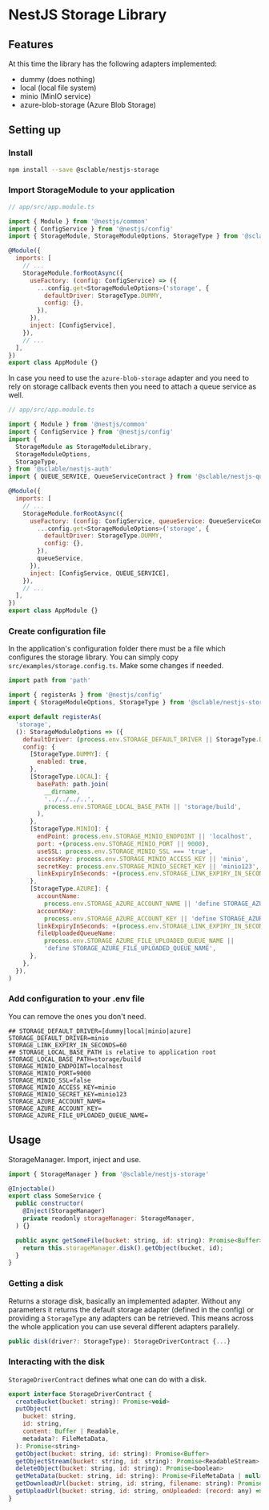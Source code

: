 # NestJS Storage Library

## Features
At this time the library has the following adapters implemented:
* dummy (does nothing)
* local (local file system)
* minio (MinIO service)
* azure-blob-storage (Azure Blob Storage)

## Setting up

### Install
```bash
npm install --save @sclable/nestjs-storage
```

### Import StorageModule to your application
```javascript
// app/src/app.module.ts

import { Module } from '@nestjs/common'
import { ConfigService } from '@nestjs/config'
import { StorageModule, StorageModuleOptions, StorageType } from '@sclable/nestjs-auth'

@Module({
  imports: [
    // ...
    StorageModule.forRootAsync({
      useFactory: (config: ConfigService) => ({
        ...config.get<StorageModuleOptions>('storage', {
          defaultDriver: StorageType.DUMMY,
          config: {},
        }),
      }),
      inject: [ConfigService],
    }),
    // ...
  ],
})
export class AppModule {}
```
In case you need to use the `azure-blob-storage` adapter and you need to rely on storage callback events then you need to attach a queue service as well.
```javascript
// app/src/app.module.ts

import { Module } from '@nestjs/common'
import { ConfigService } from '@nestjs/config'
import {
  StorageModule as StorageModuleLibrary,
  StorageModuleOptions,
  StorageType,
} from '@sclable/nestjs-auth'
import { QUEUE_SERVICE, QueueServiceContract } from '@sclable/nestjs-queue'

@Module({
  imports: [
    // ...
    StorageModule.forRootAsync({
      useFactory: (config: ConfigService, queueService: QueueServiceContract) => ({
        ...config.get<StorageModuleOptions>('storage', {
          defaultDriver: StorageType.DUMMY,
          config: {},
        }),
        queueService,
      }),
      inject: [ConfigService, QUEUE_SERVICE],
    }),
    // ...
  ],
})
export class AppModule {}
```

### Create configuration file
In the application's configuration folder there must be a file which configures the storage library. You can simply copy `src/examples/storage.config.ts`. Make some changes if needed.
```javascript
import path from 'path'

import { registerAs } from '@nestjs/config'
import { StorageModuleOptions, StorageType } from '@sclable/nestjs-storage'

export default registerAs(
  'storage',
  (): StorageModuleOptions => ({
    defaultDriver: (process.env.STORAGE_DEFAULT_DRIVER || StorageType.DUMMY) as StorageType,
    config: {
      [StorageType.DUMMY]: {
        enabled: true,
      },
      [StorageType.LOCAL]: {
        basePath: path.join(
          __dirname,
          '../../../..',
          process.env.STORAGE_LOCAL_BASE_PATH || 'storage/build',
        ),
      },
      [StorageType.MINIO]: {
        endPoint: process.env.STORAGE_MINIO_ENDPOINT || 'localhost',
        port: +(process.env.STORAGE_MINIO_PORT || 9000),
        useSSL: process.env.STORAGE_MINIO_SSL === 'true',
        accessKey: process.env.STORAGE_MINIO_ACCESS_KEY || 'minio',
        secretKey: process.env.STORAGE_MINIO_SECRET_KEY || 'minio123',
        linkExpiryInSeconds: +(process.env.STORAGE_LINK_EXPIRY_IN_SECONDS || 60),
      },
      [StorageType.AZURE]: {
        accountName:
          process.env.STORAGE_AZURE_ACCOUNT_NAME || 'define STORAGE_AZURE_ACCOUNT_NAME',
        accountKey:
          process.env.STORAGE_AZURE_ACCOUNT_KEY || 'define STORAGE_AZURE_ACCOUNT_KEY',
        linkExpiryInSeconds: +(process.env.STORAGE_LINK_EXPIRY_IN_SECONDS || 60),
        fileUploadedQueueName:
          process.env.STORAGE_AZURE_FILE_UPLOADED_QUEUE_NAME ||
          'define STORAGE_AZURE_FILE_UPLOADED_QUEUE_NAME',
      },
    },
  }),
)

```
### Add configuration to your .env file
You can remove the ones you don't need.
```dotenv
## STORAGE_DEFAULT_DRIVER=[dummy|local|minio|azure]
STORAGE_DEFAULT_DRIVER=minio
STORAGE_LINK_EXPIRY_IN_SECONDS=60
## STORAGE_LOCAL_BASE_PATH is relative to application root
STORAGE_LOCAL_BASE_PATH=storage/build
STORAGE_MINIO_ENDPOINT=localhost
STORAGE_MINIO_PORT=9000
STORAGE_MINIO_SSL=false
STORAGE_MINIO_ACCESS_KEY=minio
STORAGE_MINIO_SECRET_KEY=minio123
STORAGE_AZURE_ACCOUNT_NAME=
STORAGE_AZURE_ACCOUNT_KEY=
STORAGE_AZURE_FILE_UPLOADED_QUEUE_NAME=
```

## Usage
StorageManager. Import, inject and use.
```javascript
import { StorageManager } from '@sclable/nestjs-storage'

@Injectable()
export class SomeService {
  public constructor(
    @Inject(StorageManager)
    private readonly storageManager: StorageManager,
  ) {}

  public async getSomeFile(bucket: string, id: string): Promise<Buffer> {
    return this.storageManager.disk().getObject(bucket, id);
  }
}
```

### Getting a disk
Returns a storage disk, basically an implemented adapter. Without any parameters it returns the default storage adapter (defined in the config) or providing a `StorageType` any adapters can be retrieved. This means across the whole application you can use several different adapters parallely.
```javascript
public disk(driver?: StorageType): StorageDriverContract {...}
```

### Interacting with the disk
`StorageDriverContract` defines what one can do with a disk.
```javascript
export interface StorageDriverContract {
  createBucket(bucket: string): Promise<void>
  putObject(
    bucket: string,
    id: string,
    content: Buffer | Readable,
    metadata?: FileMetaData,
  ): Promise<string>
  getObject(bucket: string, id: string): Promise<Buffer>
  getObjectStream(bucket: string, id: string): Promise<ReadableStream>
  deleteObject(bucket: string, id: string): Promise<boolean>
  getMetaData(bucket: string, id: string): Promise<FileMetaData | null>
  getDownloadUrl(bucket: string, id: string, filename: string): Promise<string>
  getUploadUrl(bucket: string, id: string, onUploaded: (record: any) => void): Promise<string>
}
```

